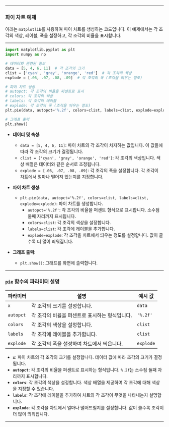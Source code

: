 
---
### 파이 차트 예제

아래는 `matplotlib`를 사용하여 파이 차트를 생성하는 코드입니다. 이 예제에서는 각 조각의 색상, 레이블, 폭을 설정하고, 각 조각의 비율을 표시합니다.

---
```python
import matplotlib.pyplot as plt
import numpy as np

# 데이터와 관련된 정보
data = [5, 4, 6, 11]  # 각 조각의 크기
clist = ['cyan', 'gray', 'orange', 'red']  # 각 조각의 색상
explode = [.06, .07, .08, .09]  # 각 조각의 폭 (조각을 띄우는 정도)

# 파이 차트 생성
# autopct: 각 조각의 비율을 퍼센트로 표시
# colors: 각 조각의 색상
# labels: 각 조각의 레이블
# explode: 각 조각의 폭 (조각을 띄우는 정도)
plt.pie(data, autopct='%.2f', colors=clist, labels=clist, explode=explode)

# 그래프 출력
plt.show()
```

- **데이터 및 속성**:
  - `data = [5, 4, 6, 11]`: 파이 차트의 각 조각이 차지하는 값입니다. 이 값들에 따라 각 조각의 크기가 결정됩니다.
  - `clist = ['cyan', 'gray', 'orange', 'red']`: 각 조각의 색상입니다. 색상 배열은 데이터와 같은 순서로 조정됩니다.
  - `explode = [.06, .07, .08, .09]`: 각 조각의 폭을 설정합니다. 각 조각이 차트에서 얼마나 떨어져 있는지를 지정합니다.

- **파이 차트 생성**:
  - `plt.pie(data, autopct='%.2f', colors=clist, labels=clist, explode=explode)`: 파이 차트를 생성합니다.
    - `autopct='%.2f'`: 각 조각의 비율을 퍼센트 형식으로 표시합니다. 소수점 둘째 자리까지 표시됩니다.
    - `colors=clist`: 각 조각의 색상을 설정합니다.
    - `labels=clist`: 각 조각에 레이블을 추가합니다.
    - `explode=explode`: 각 조각을 차트에서 띄우는 정도를 설정합니다. 값이 클수록 더 많이 띄워집니다.

- **그래프 출력**:
  - `plt.show()`: 그래프를 화면에 출력합니다.

---

### `pie` 함수의 파라미터 설명

| **파라미터** | **설명**                                         | **예시 값**            |
|--------------|--------------------------------------------------|------------------------|
| `x`          | 각 조각의 크기를 설정합니다.                    | `data`                 |
| `autopct`    | 각 조각의 비율을 퍼센트로 표시하는 형식입니다.   | `'%.2f'`               |
| `colors`     | 각 조각의 색상을 설정합니다.                    | `clist`                |
| `labels`     | 각 조각에 레이블을 추가합니다.                   | `clist`                |
| `explode`    | 각 조각의 폭을 설정하여 차트에서 띄웁니다.       | `explode`              |

- **`x`**: 파이 차트의 각 조각의 크기를 설정합니다. 데이터 값에 따라 조각의 크기가 결정됩니다.
- **`autopct`**: 각 조각의 비율을 퍼센트로 표시하는 형식입니다. `%.2f`는 소수점 둘째 자리까지 표시합니다.
- **`colors`**: 각 조각의 색상을 설정합니다. 색상 배열을 제공하여 각 조각에 대해 색상을 지정할 수 있습니다.
- **`labels`**: 각 조각에 레이블을 추가하여 차트의 각 조각이 무엇을 나타내는지 설명합니다.
- **`explode`**: 각 조각을 차트에서 얼마나 떨어뜨릴지를 설정합니다. 값이 클수록 조각이 더 많이 띄워집니다.

---
